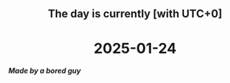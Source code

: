 <h2 align=center>The day is currently [with UTC+0]</h2>
<h1 align=center><!--TIME BEGIN-->2025-01-24<!--TIME END--></h1>
<h5>Made by a bored guy</h5>
